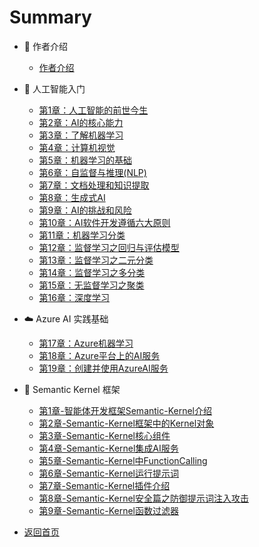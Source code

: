 # Summary

- 👋 作者介绍
  - [作者介绍](README.md)
- 📘 人工智能入门

  - [第1章：人工智能的前世今生](人工智能基础/第1章-人工智能的前世今生.md)
  - [第2章：AI的核心能力](人工智能基础/第2章-AI的核心能力.md)
  - [第3章：了解机器学习](人工智能基础/第3章-了解机器学习.md)
  - [第4章：计算机视觉](人工智能基础/第4章-计算机视觉.md)
  - [第5章：机器学习的基础](人工智能基础/第5章-机器学习的基础.md)
  - [第6章：自监督与推理(NLP)](人工智能基础/第6章-自监督与推理(NLP).md)
  - [第7章：文档处理和知识提取](人工智能基础/第7章-文档处理和知识提取.md)
  - [第8章：生成式AI](人工智能基础/第8章-生成式AI.md)
  - [第9章：AI的挑战和风险](人工智能基础/第9章-AI的挑战和风险.md)
  - [第10章：AI软件开发遵循六大原则](人工智能基础/第10章-AI软件开发遵循六大原则.md)
  - [第11章：机器学习分类](人工智能基础/第11章-机器学习分类.md)
  - [第12章：监督学习之回归与评估模型](人工智能基础/第12章-监督学习之回归与评估模型.md)
  - [第13章：监督学习之二元分类](人工智能基础/第13章-监督学习之二元分类.md)
  - [第14章：监督学习之多分类](人工智能基础/第14章-监督学习之多分类.md)
  - [第15章：无监督学习之聚类](人工智能基础/第15章-无监督学习之聚类.md)
  - [第16章：深度学习](人工智能基础/第16章-深度学习.md)

- ☁️ Azure AI 实践基础

  - [第17章：Azure机器学习](人工智能基础/第17章-Azure机器学习.md)
  - [第18章：Azure平台上的AI服务](人工智能基础/第18章-Azure平台上的AI服务.md)
  - [第19章：创建并使用AzureAI服务](人工智能基础/第19章-创建并使用AzureAI服务.md)

- 🧩 Semantic Kernel 框架

  - [第1章-智能体开发框架Semantic-Kernel介绍](智能体开发框架/SemanticKernel/第1章-智能体开发框架Semantic-Kernel介绍.md)
  - [第2章-Semantic-Kernel框架中的Kernel对象](智能体开发框架/SemanticKernel/第2章-Semantic-Kernel框架中的Kernel对象.md)
  - [第3章-Semantic-Kernel核心组件](智能体开发框架/SemanticKernel/第3章-Semantic-Kernel核心组件.md)
  - [第4章-Semantic-Kernel集成AI服务](智能体开发框架/SemanticKernel/第4章-Semantic-Kernel集成AI服务.md)
  - [第5章-Semantic-Kernel中FunctionCalling](智能体开发框架/SemanticKernel/第5章-Semantic-Kernel中FunctionCalling.md)
  - [第6章-Semantic-Kernel运行提示词](智能体开发框架/SemanticKernel/第6章-Semantic-Kernel运行提示词.md)
  - [第7章-Semantic-Kernel插件介绍](智能体开发框架/SemanticKernel/第7章-Semantic-Kernel插件介绍.md)
  - [第8章-Semantic-Kernel安全篇之防御提示词注入攻击](智能体开发框架/SemanticKernel/第8章-Semantic-Kernel安全篇之防御提示词注入攻击.md)
  - [第9章-Semantic-Kernel函数过滤器](智能体开发框架/SemanticKernel/第9章-Semantic-Kernel函数过滤器.md)

- [返回首页](../README.md)
